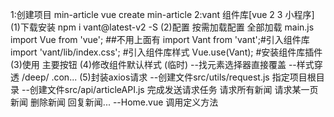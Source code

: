 1:创建项目 min-article
 vue create min-article
2:vant 组件库[vue 2 3 小程序]
 (1)下载安装 npm i vant@latest-v2 -S
 (2)配置 按需加载配置  全部加载 main.js
  import Vue from 'vue'; ##不用上面有
  import Vant from 'vant';#引入组件库
  import 'vant/lib/index.css'; #引入组件库样式
  Vue.use(Vant);                #安装组件库插件
  (3)使用
  <van-button type="primary">主要按钮</van-button>
  (4)修改组件默认样式  (临时) 
   --找元素选择器直接覆盖
   --样式穿透  /deep/ .con...
  (5)封装axios请求
  --创建文件src/utils/request.js  指定项目根目录
  --创建文件src/api/articleAPI.js 完成发送请求任务
    请求所有新闻
    请求某一页新闻
    删除新闻
    回复新闻...
  --Home.vue                      调用定义方法